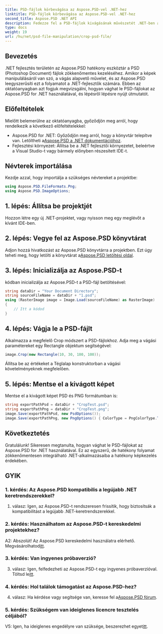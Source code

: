 ```yaml
---
title: PSD-fájlok körbevágása az Aspose.PSD-vel .NET-hez
linktitle: PSD-fájlok körbevágása az Aspose.PSD-vel .NET-hez
second_title: Aspose.PSD .NET API
description: Fedezze fel a PSD-fájlok kivágásának művészetét .NET-ben az Aspose.PSD-vel, egy sokoldalú eszközkészlettel. Emelje fel a képmanipulációs játékot könnyedén.
type: docs
weight: 19
url: /hu/net/psd-file-manipulation/crop-psd-file/
---
```

## Bevezetés
.NET fejlesztés területén az Aspose.PSD hatékony eszköztár a PSD (Photoshop Document) fájlok zökkenőmentes kezeléséhez. Amikor a képek manipulálásáról van szó, a vágás alapvető művelet, és az Aspose.PSD leegyszerűsíti ezt a folyamatot a .NET-fejlesztők számára. Ebben az oktatóanyagban azt fogjuk megvizsgálni, hogyan vághat le PSD-fájlokat az Aspose.PSD for .NET használatával, és lépésről lépésre nyújt útmutatót.
## Előfeltételek
Mielőtt belemerülne az oktatóanyagba, győződjön meg arról, hogy rendelkezik a következő előfeltételekkel:
-  Aspose.PSD for .NET: Győződjön meg arról, hogy a könyvtár telepítve van. Letöltheti a[Aspose.PSD a .NET dokumentációhoz](https://reference.aspose.com/psd/net/).
- Fejlesztési környezet: Állítsa be a .NET fejlesztői környezetet, beleértve a Visual Studio-t vagy bármely előnyben részesített IDE-t.
## Névterek importálása
Kezdje azzal, hogy importálja a szükséges névtereket a projektbe:
```csharp
using Aspose.PSD.FileFormats.Png;
using Aspose.PSD.ImageOptions;
```
## 1. lépés: Állítsa be projektjét
Hozzon létre egy új .NET-projektet, vagy nyisson meg egy meglévőt a kívánt IDE-ben.
## 2. lépés: Vegye fel az Aspose.PSD könyvtárat
 Adjon hozzá hivatkozást az Aspose.PSD könyvtárra a projektben. Ezt úgy teheti meg, hogy letölti a könyvtárat a[Aspose.PSD letöltési oldal](https://releases.aspose.com/psd/net/).
## 3. lépés: Inicializálja az Aspose.PSD-t
kódban inicializálja az Aspose.PSD-t a PSD-fájl betöltésével:
```csharp
string dataDir = "Your Document Directory";
string sourceFileName = dataDir + "1.psd";
using (RasterImage image = Image.Load(sourceFileName) as RasterImage)
{
    // Itt a kódod
}
```
## 4. lépés: Vágja le a PSD-fájlt
Alkalmazza a megfelelő Crop módszert a PSD-fájlokhoz. Adja meg a vágási paramétereket egy Rectangle objektum segítségével:
```csharp
image.Crop(new Rectangle(10, 30, 100, 100));
```
Állítsa be az értékeket a Téglalap konstruktorban a vágási követelményeknek megfelelően.
## 5. lépés: Mentse el a kivágott képet
Mentse el a kivágott képet PSD és PNG formátumban is:
```csharp
string exportPathPsd = dataDir + "CropTest.psd";
string exportPathPng = dataDir + "CropTest.png";
image.Save(exportPathPsd, new PsdOptions());
image.Save(exportPathPng, new PngOptions() { ColorType = PngColorType.TruecolorWithAlpha });
```
## Következtetés

Gratulálunk! Sikeresen megtanulta, hogyan vághat le PSD-fájlokat az Aspose.PSD for .NET használatával. Ez az egyszerű, de hatékony folyamat zökkenőmentesen integrálható .NET-alkalmazásaiba a hatékony képkezelés érdekében.

## GYIK

### 1. kérdés: Az Aspose.PSD kompatibilis a legújabb .NET keretrendszerekkel?

1. válasz: Igen, az Aspose.PSD-t rendszeresen frissítik, hogy biztosítsák a kompatibilitást a legújabb .NET-keretrendszerekkel.

### 2. kérdés: Használhatom az Aspose.PSD-t kereskedelmi projektekhez?

 A2: Abszolút! Az Aspose.PSD kereskedelmi használatra elérhető. Megvásárolhatod[itt](https://purchase.aspose.com/buy).

### 3. kérdés: Van ingyenes próbaverzió?

 3. válasz: Igen, felfedezheti az Aspose.PSD-t egy ingyenes próbaverzióval. Töltsd le[itt](https://releases.aspose.com/).

### 4. kérdés: Hol találok támogatást az Aspose.PSD-hez?

 4. válasz: Ha kérdése vagy segítsége van, keresse fel a[Aspose.PSD fórum](https://forum.aspose.com/c/psd/34).

### 5. kérdés: Szükségem van ideiglenes licencre tesztelés céljából?

 V5: Igen, ha ideiglenes engedélyre van szüksége, beszerezhet egyet[itt](https://purchase.aspose.com/temporary-license/).